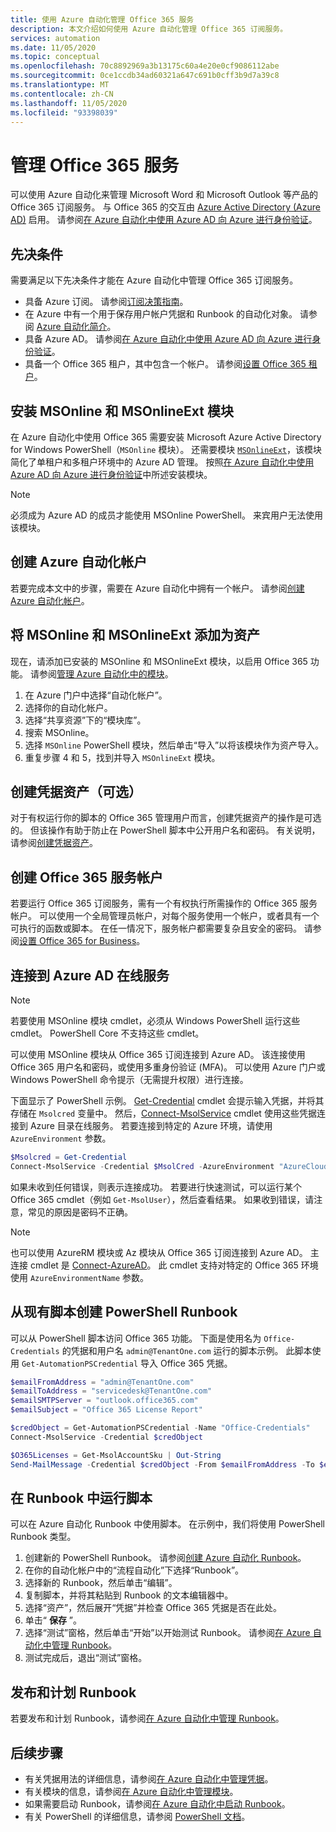 ```yaml
---
title: 使用 Azure 自动化管理 Office 365 服务
description: 本文介绍如何使用 Azure 自动化管理 Office 365 订阅服务。
services: automation
ms.date: 11/05/2020
ms.topic: conceptual
ms.openlocfilehash: 70c8892969a3b13175c60a4e20e0cf9086112abe
ms.sourcegitcommit: 0ce1ccdb34ad60321a647c691b0cff3b9d7a39c8
ms.translationtype: MT
ms.contentlocale: zh-CN
ms.lasthandoff: 11/05/2020
ms.locfileid: "93398039"
---
```

# <a name="manage-office-365-services"></a>管理 Office 365 服务

可以使用 Azure 自动化来管理 Microsoft Word 和 Microsoft Outlook 等产品的 Office 365 订阅服务。 与 Office 365 的交互由 [Azure Active Directory (Azure AD)](../active-directory/fundamentals/active-directory-whatis.md) 启用。 请参阅[在 Azure 自动化中使用 Azure AD 向 Azure 进行身份验证](automation-use-azure-ad.md)。

## <a name="prerequisites"></a>先决条件

需要满足以下先决条件才能在 Azure 自动化中管理 Office 365 订阅服务。

* 具备 Azure 订阅。 请参阅[订阅决策指南](/azure/cloud-adoption-framework/decision-guides/subscriptions/)。
* 在 Azure 中有一个用于保存用户帐户凭据和 Runbook 的自动化对象。 请参阅 [Azure 自动化简介](./automation-intro.md)。
* 具备 Azure AD。 请参阅[在 Azure 自动化中使用 Azure AD 向 Azure 进行身份验证](automation-use-azure-ad.md)。
* 具备一个 Office 365 租户，其中包含一个帐户。 请参阅[设置 Office 365 租户](/sharepoint/dev/spfx/set-up-your-developer-tenant)。

## <a name="install-the-msonline-and-msonlineext-modules"></a>安装 MSOnline 和 MSOnlineExt 模块

在 Azure 自动化中使用 Office 365 需要安装 Microsoft Azure Active Directory for Windows PowerShell（`MSOnline` 模块）。 还需要模块 [`MSOnlineExt`](https://www.powershellgallery.com/packages/MSOnlineExt/1.0.35)，该模块简化了单租户和多租户环境中的 Azure AD 管理。 按照[在 Azure 自动化中使用 Azure AD 向 Azure 进行身份验证](automation-use-azure-ad.md)中所述安装模块。

>[!NOTE]
>必须成为 Azure AD 的成员才能使用 MSOnline PowerShell。 来宾用户无法使用该模块。

## <a name="create-an-azure-automation-account"></a>创建 Azure 自动化帐户

若要完成本文中的步骤，需要在 Azure 自动化中拥有一个帐户。 请参阅[创建 Azure 自动化帐户](automation-quickstart-create-account.md)。
 
## <a name="add-msonline-and-msonlineext-as-assets"></a>将 MSOnline 和 MSOnlineExt 添加为资产

现在，请添加已安装的 MSOnline 和 MSOnlineExt 模块，以启用 Office 365 功能。 请参阅[管理 Azure 自动化中的模块](shared-resources/modules.md)。

1. 在 Azure 门户中选择“自动化帐户”。
2. 选择你的自动化帐户。
3. 选择“共享资源”下的“模块库”。 
4. 搜索 MSOnline。
5. 选择 `MSOnline` PowerShell 模块，然后单击“导入”以将该模块作为资产导入。
6. 重复步骤 4 和 5，找到并导入 `MSOnlineExt` 模块。

## <a name="create-a-credential-asset-optional"></a>创建凭据资产（可选）

对于有权运行你的脚本的 Office 365 管理用户而言，创建凭据资产的操作是可选的。 但该操作有助于防止在 PowerShell 脚本中公开用户名和密码。 有关说明，请参阅[创建凭据资产](automation-use-azure-ad.md#create-a-credential-asset)。

## <a name="create-an-office-365-service-account"></a>创建 Office 365 服务帐户

若要运行 Office 365 订阅服务，需有一个有权执行所需操作的 Office 365 服务帐户。 可以使用一个全局管理员帐户，对每个服务使用一个帐户，或者具有一个可执行的函数或脚本。 在任一情况下，服务帐户都需要复杂且安全的密码。 请参阅[设置 Office 365 for Business](/microsoft-365/admin/setup/setup)。

## <a name="connect-to-the-azure-ad-online-service"></a>连接到 Azure AD 在线服务

>[!NOTE]
>若要使用 MSOnline 模块 cmdlet，必须从 Windows PowerShell 运行这些 cmdlet。 PowerShell Core 不支持这些 cmdlet。

可以使用 MSOnline 模块从 Office 365 订阅连接到 Azure AD。 该连接使用 Office 365 用户名和密码，或使用多重身份验证 (MFA)。 可以使用 Azure 门户或 Windows PowerShell 命令提示（无需提升权限）进行连接。

下面显示了 PowerShell 示例。 [Get-Credential](/powershell/module/microsoft.powershell.security/get-credential) cmdlet 会提示输入凭据，并将其存储在 `Msolcred` 变量中。 然后，[Connect-MsolService](/powershell/module/msonline/connect-msolservice) cmdlet 使用这些凭据连接到 Azure 目录在线服务。 若要连接到特定的 Azure 环境，请使用 `AzureEnvironment` 参数。

```powershell
$Msolcred = Get-Credential
Connect-MsolService -Credential $MsolCred -AzureEnvironment "AzureCloud"
```

如果未收到任何错误，则表示连接成功。 若要进行快速测试，可以运行某个 Office 365 cmdlet（例如 `Get-MsolUser`），然后查看结果。 如果收到错误，请注意，常见的原因是密码不正确。

>[!NOTE]
>也可以使用 AzureRM 模块或 Az 模块从 Office 365 订阅连接到 Azure AD。 主连接 cmdlet 是 [Connect-AzureAD](/powershell/module/azuread/connect-azuread)。 此 cmdlet 支持对特定的 Office 365 环境使用 `AzureEnvironmentName` 参数。

## <a name="create-a-powershell-runbook-from-an-existing-script"></a>从现有脚本创建 PowerShell Runbook

可以从 PowerShell 脚本访问 Office 365 功能。 下面是使用名为 `Office-Credentials` 的凭据和用户名 `admin@TenantOne.com` 运行的脚本示例。 此脚本使用 `Get-AutomationPSCredential` 导入 Office 365 凭据。

```powershell
$emailFromAddress = "admin@TenantOne.com"
$emailToAddress = "servicedesk@TenantOne.com"
$emailSMTPServer = "outlook.office365.com"
$emailSubject = "Office 365 License Report"

$credObject = Get-AutomationPSCredential -Name "Office-Credentials"
Connect-MsolService -Credential $credObject

$O365Licenses = Get-MsolAccountSku | Out-String
Send-MailMessage -Credential $credObject -From $emailFromAddress -To $emailToAddress -Subject $emailSubject -Body $O365Licenses -SmtpServer $emailSMTPServer -UseSSL
```

## <a name="run-the-script-in-a-runbook"></a>在 Runbook 中运行脚本

可以在 Azure 自动化 Runbook 中使用脚本。 在示例中，我们将使用 PowerShell Runbook 类型。

1. 创建新的 PowerShell Runbook。 请参阅[创建 Azure 自动化 Runbook](./automation-quickstart-create-runbook.md)。
2. 在你的自动化帐户中的“流程自动化”下选择“Runbook”。 
3. 选择新的 Runbook，然后单击“编辑”。
4. 复制脚本，并将其粘贴到 Runbook 的文本编辑器中。
5. 选择“资产”，然后展开“凭据”并检查 Office 365 凭据是否在此处。 
6. 单击“ **保存** ”。
7. 选择“测试”窗格，然后单击“开始”以开始测试 Runbook。  请参阅[在 Azure 自动化中管理 Runbook](./manage-runbooks.md)。
8. 测试完成后，退出“测试”窗格。

## <a name="publish-and-schedule-the-runbook"></a>发布和计划 Runbook

若要发布和计划 Runbook，请参阅[在 Azure 自动化中管理 Runbook](./manage-runbooks.md)。

## <a name="next-steps"></a>后续步骤

* 有关凭据用法的详细信息，请参阅[在 Azure 自动化中管理凭据](shared-resources/credentials.md)。
* 有关模块的信息，请参阅[在 Azure 自动化中管理模块](shared-resources/modules.md)。
* 如果需要启动 Runbook，请参阅[在 Azure 自动化中启动 Runbook](start-runbooks.md)。
* 有关 PowerShell 的详细信息，请参阅 [PowerShell 文档](/powershell/scripting/overview)。
